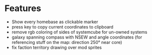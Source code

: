 # Features
- Show every homebase as clickable marker
- press key to copy current coordinates to clipboard
- remove rgb coloring of sides of systemcube for un-owned systems
- galaxy spanning compass with NSEW and angle coordinates (for referencing stuff on the map: direction 250° near core)
- fix faction territory drawing over mod sprites
